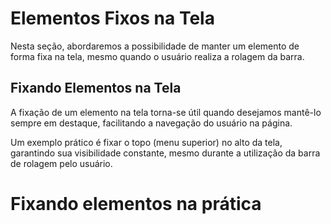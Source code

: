 # Elementos Fixos na Tela

Nesta seção, abordaremos a possibilidade de manter um elemento de forma fixa 
na tela, mesmo quando o usuário realiza a rolagem da barra.

## Fixando Elementos na Tela

A fixação de um elemento na tela torna-se útil quando desejamos mantê-lo 
sempre em destaque, facilitando a navegação do usuário na página.

Um exemplo prático é fixar o topo (menu superior) no alto da tela, garantindo 
sua visibilidade constante, mesmo durante a utilização da barra de rolagem pelo usuário.

# Fixando elementos na prática


